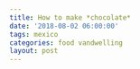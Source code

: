 ```yaml
---
title: How to make *chocolate*
date: '2018-08-02 06:00:00'
tags: mexico
categories: food vandwelling
layout: post
---
```


